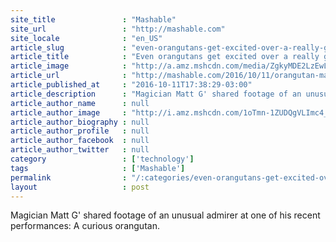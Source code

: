 ```yaml
---
site_title               : "Mashable"
site_url                 : "http://mashable.com"
site_locale              : "en_US"
article_slug             : "even-orangutans-get-excited-over-a-really-good-magic-trick"
article_title            : "Even orangutans get excited over a really good magic trick"
article_image            : "http://a.amz.mshcdn.com/media/ZgkyMDE2LzEwLzExLzc3L1NjcmVlbl9TaG90XzIwMTYxMDExX2F0XzkuNDkuMzhfQU0uYTM4OGIucG5nCnAJdGh1bWIJMTIwMHg2MzAKZQlqcGc/f4fa79a9/81a/Screen_Shot_2016-10-11_at_9.49.38_AM.jpg"
article_url              : "http://mashable.com/2016/10/11/orangutan-magic-trick/"
article_published_at     : "2016-10-11T17:38:29-03:00"
article_description      : "Magician Matt G' shared footage of an unusual admirer at one of his recent performances: A curious orangutan."
article_author_name      : null
article_author_image     : "http://i.amz.mshcdn.com/1oTmn-1ZUDQgVLImc4_uwvEqpxw=/90x90/2016%2F09%2F19%2F68%2Funtitled121_720.8056c.jpg"
article_author_biography : null
article_author_profile   : null
article_author_facebook  : null
article_author_twitter   : null
category                 : ['technology']
tags                     : ['Mashable']
permalink                : "/:categories/even-orangutans-get-excited-over-a-really-good-magic-trick/"
layout                   : post
---
```


Magician Matt G' shared footage of an unusual admirer at one of his recent performances: A curious orangutan.
